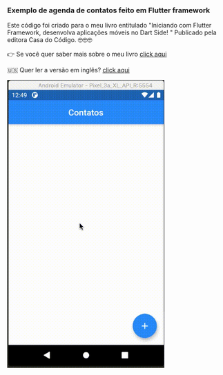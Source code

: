 ### Exemplo de agenda de contatos feito em Flutter framework

 
Este código foi criado para o meu livro entitulado
"Iniciando com Flutter Framework, desenvolva aplicações móveis no Dart Side!
" Publicado pela editora Casa do Código.  :nerd_face::nerd_face::nerd_face:

:point_right: Se você quer saber mais sobre o meu livro
[click aqui](https://www.casadocodigo.com.br/products/livro-flutter)

:us: Quer ler a versão em inglês? [click aqui](https://github.com/Leomhl/flutterbook_agenda/blob/master/README.md)

![Image](example.gif)